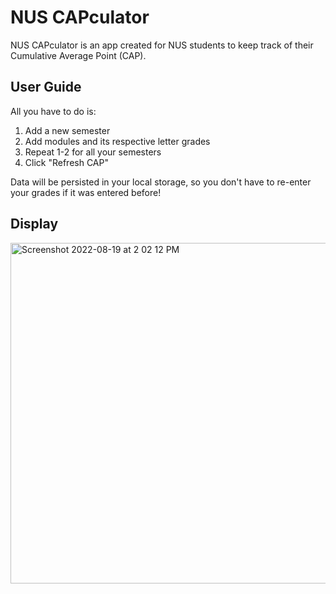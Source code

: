 # NUS CAPculator

NUS CAPculator is an app created for NUS students to keep track of their Cumulative Average Point (CAP).

## User Guide

All you have to do is:
1. Add a new semester
2. Add modules and its respective letter grades
3. Repeat 1-2 for all your semesters
4. Click "Refresh CAP"

Data will be persisted in your local storage, so you don't have to re-enter your grades if it was entered before!

## Display
<img width="545" alt="Screenshot 2022-08-19 at 2 02 12 PM" src="https://user-images.githubusercontent.com/77873928/185553410-a4c68395-ff42-4cda-aa5d-e6e8339bf025.png">
